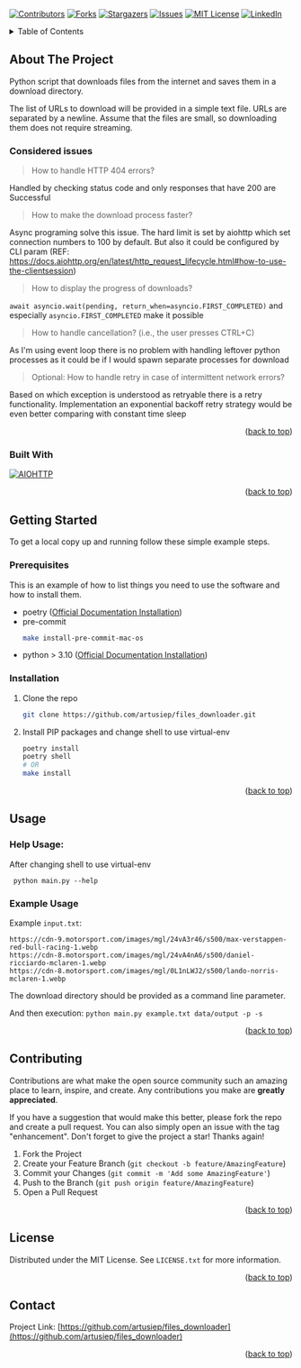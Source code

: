 <!-- Improved compatibility of back to top link: See: https://github.com/othneildrew/Best-README-Template/pull/73 -->
<a name="readme-top"></a>
<!--
*** Thanks for checking out the Best-README-Template. If you have a suggestion
*** that would make this better, please fork the repo and create a pull request
*** or simply open an issue with the tag "enhancement".
*** Don't forget to give the project a star!
*** Thanks again! Now go create something AMAZING! :D
-->



<!-- PROJECT SHIELDS -->
<!--
*** I'm using markdown "reference style" links for readability.
*** Reference links are enclosed in brackets [ ] instead of parentheses ( ).
*** See the bottom of this document for the declaration of the reference variables
*** for contributors-url, forks-url, etc. This is an optional, concise syntax you may use.
*** https://www.markdownguide.org/basic-syntax/#reference-style-links
-->
[![Contributors][contributors-shield]][contributors-url]
[![Forks][forks-shield]][forks-url]
[![Stargazers][stars-shield]][stars-url]
[![Issues][issues-shield]][issues-url]
[![MIT License][license-shield]][license-url]
[![LinkedIn][linkedin-shield]][linkedin-url]


<!-- TABLE OF CONTENTS -->
<details>
  <summary>Table of Contents</summary>
  <ol>
    <li>
      <a href="#about-the-project">About The Project</a>
      <ul>
        <li><a href="#built-with">Built With</a></li>
      </ul>
    </li>
    <li>
      <a href="#getting-started">Getting Started</a>
      <ul>
        <li><a href="#prerequisites">Prerequisites</a></li>
        <li><a href="#installation">Installation</a></li>
      </ul>
    </li>
    <li><a href="#usage">Usage</a></li>
    <li><a href="#contributing">Contributing</a></li>
    <li><a href="#license">License</a></li>
    <li><a href="#contact">Contact</a></li>
  </ol>
</details>



<!-- ABOUT THE PROJECT -->
## About The Project

Python script that downloads files from the internet and saves them in a download directory.

The list of URLs to download will be provided in a simple text file.
URLs are separated by a newline. Assume that the files are small, so downloading them does not require streaming.

### Considered issues
> How to handle HTTP 404 errors?

Handled by checking status code and only responses that have 200 are Successful

> How to make the download process faster?

Async programing solve this issue. The hard limit is set by aiohttp which set
connection numbers to 100 by default. But also it could be configured by CLI
param
(REF: https://docs.aiohttp.org/en/latest/http_request_lifecycle.html#how-to-use-the-clientsession)

> How to display the progress of downloads?

`await asyncio.wait(pending, return_when=asyncio.FIRST_COMPLETED)` and especially
`asyncio.FIRST_COMPLETED` make it possible

> How to handle cancellation? (i.e., the user presses CTRL+C)

As I'm using event loop there is no problem with handling leftover python processes
as it could be if I would spawn separate processes for download

> Optional: How to handle retry in case of intermittent network errors?

Based on which exception is understood as retryable there is a retry functionality.
Implementation an exponential backoff retry strategy would be even better comparing
with constant time sleep

<p align="right">(<a href="#readme-top">back to top</a>)</p>

### Built With
[![AIOHTTP][aiohttp-icon]][aiohttp-url]

<p align="right">(<a href="#readme-top">back to top</a>)</p>


<!-- GETTING STARTED -->
## Getting Started

To get a local copy up and running follow these simple example steps.

### Prerequisites

This is an example of how to list things you need to use the software and how to install them.
* poetry ([Official Documentation Installation](https://python-poetry.org/docs/#installation))
* pre-commit
  ```sh
  make install-pre-commit-mac-os
  ```
* python > 3.10 ([Official Documentation Installation](https://www.python.org/downloads/))

### Installation

1. Clone the repo
   ```sh
   git clone https://github.com/artusiep/files_downloader.git
   ```
2. Install PIP packages and change shell to use virtual-env
   ```sh
   poetry install
   poetry shell
   # OR
   make install
   ```

<p align="right">(<a href="#readme-top">back to top</a>)</p>

<!-- USAGE EXAMPLES -->
## Usage

### Help Usage:
After changing shell to use virtual-env
```
 python main.py --help
```

### Example Usage
Example `input.txt`:
```
https://cdn-9.motorsport.com/images/mgl/24vA3r46/s500/max-verstappen-red-bull-racing-1.webp
https://cdn-8.motorsport.com/images/mgl/24vA4nA6/s500/daniel-ricciardo-mclaren-1.webp
https://cdn-8.motorsport.com/images/mgl/0L1nLWJ2/s500/lando-norris-mclaren-1.webp
```

The download directory should be provided as a command line parameter.

And then execution: `python main.py example.txt data/output -p -s`

<p align="right">(<a href="#readme-top">back to top</a>)</p>

<!-- CONTRIBUTING -->
## Contributing

Contributions are what make the open source community such an amazing place to learn, inspire, and create. Any contributions you make are **greatly appreciated**.

If you have a suggestion that would make this better, please fork the repo and create a pull request. You can also simply open an issue with the tag "enhancement".
Don't forget to give the project a star! Thanks again!

1. Fork the Project
2. Create your Feature Branch (`git checkout -b feature/AmazingFeature`)
3. Commit your Changes (`git commit -m 'Add some AmazingFeature'`)
4. Push to the Branch (`git push origin feature/AmazingFeature`)
5. Open a Pull Request

<p align="right">(<a href="#readme-top">back to top</a>)</p>



<!-- LICENSE -->
## License

Distributed under the MIT License. See `LICENSE.txt` for more information.

<p align="right">(<a href="#readme-top">back to top</a>)</p>



<!-- CONTACT -->
## Contact

Project Link: [https://github.com/artusiep/files_downloader](https://github.com/artusiep/files_downloader)

<p align="right">(<a href="#readme-top">back to top</a>)</p>


<!-- MARKDOWN LINKS & IMAGES -->
<!-- https://www.markdownguide.org/basic-syntax/#reference-style-links -->
[contributors-shield]: https://img.shields.io/github/contributors/artusiep/files_downloader.svg?style=for-the-badge
[contributors-url]: https://github.com/artusiep/files_downloader/graphs/contributors
[forks-shield]: https://img.shields.io/github/forks/artusiep/files_downloader.svg?style=for-the-badge
[forks-url]: https://github.com/artusiep/files_downloader/network/members
[stars-shield]: https://img.shields.io/github/stars/artusiep/files_downloader.svg?style=for-the-badge
[stars-url]: https://github.com/artusiep/files_downloader/stargazers
[issues-shield]: https://img.shields.io/github/issues/artusiep/files_downloader.svg?style=for-the-badge
[issues-url]: https://github.com/artusiep/files_downloader/issues
[license-shield]: https://img.shields.io/github/license/artusiep/files_downloader.svg?style=for-the-badge
[license-url]: https://github.com/artusiep/files_downloader/blob/master/LICENSE.txt
[linkedin-shield]: https://img.shields.io/badge/-LinkedIn-black.svg?style=for-the-badge&logo=linkedin&colorB=555
[linkedin-url]: https://www.linkedin.com/in/artur-siepietowski/
[python-icon]: https://upload.wikimedia.org/wikipedia/commons/thumb/0/0a/Python.svg/360px-Python.svg.png
[python-url]: https://www.python.org
[poetry-icon]: https://python-poetry.org/images/logo-origami.svg
[poetry-url]: https://python-poetry.org/


[aiohttp-url]: https://docs.aiohttp.org/en/stable/
[aiohttp-icon]: https://img.shields.io/pypi/implementation/aiohttp?style=for-the-badge
